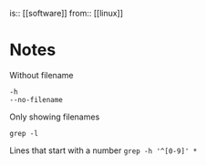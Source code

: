 is:: [[software]]
from:: [[linux]]

# Notes
Without filename
```
-h
--no-filename
```

Only showing filenames
```
grep -l
```

Lines that start with a number
`grep -h '^[0-9]' *`
